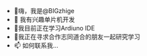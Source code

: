 - 👋嗨，我是@BIGzhige
- 👀 我有兴趣单片机开发
- 🌱我目前正在学习Ardiuno IDE
- 💞️我正在寻求合作志同道合的朋友一起研究学习
- 📫 如何联系我...

<!---
BIGzhige/BIGzhige 是一个 ✨ 特殊 ✨ 存储库，因为它的“README.md”（此文件）出现在您的 GitHub 个人资料上。
您可以点击预览链接来查看您的更改。
--->
